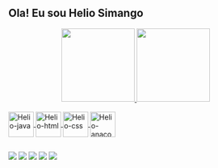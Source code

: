 
## Ola! Eu sou Helio Simango

<div align="center">
  <a href="https://github.com/Helio-Simango">
  <img height="145em" src="https://github-readme-stats.vercel.app/api?username=Helio-Simango&show_icons=true&theme=dracula&include_all_commits=true&count_private=true"/>
  <img height="145em" src="https://github-readme-stats.vercel.app/api/top-langs/?username=Helio-Simango&layout=compact&langs_count=7&theme=dracula"/>
</div>
<div style="display: inline_block"><br>
   <img align="center" alt="Helio-java" height="50" width="50" src="https://cdn.jsdelivr.net/gh/devicons/devicon/icons/java/java-original.svg" />
    <img align="center" alt="Helio-html" height="50" width="50" src="https://cdn.jsdelivr.net/gh/devicons/devicon/icons/html5/html5-original.svg" />
   <img align="center" alt="Helio-css" height="50" width="50" src="https://cdn.jsdelivr.net/gh/devicons/devicon/icons/css3/css3-original.svg" />
  <img align="center" alt="Helio-anaconda" height="50" width="50" src="https://cdn.jsdelivr.net/gh/devicons/devicon/icons/anaconda/anaconda-original.svg" />
          
   
          
</div>  
  
  ##
  
<div> 
   <a href = "mailto:contatoheliojanuariosimango@gmail.com"><img src="https://img.shields.io/badge/Gmail-D14836?style=for-the-badge&logo=gmail&logoColor=white"></a>
   <a href="https://www.linkedin.com/in/h%C3%A9lio-simango-473854274/" target="_blank"><img src="https://img.shields.io/badge/-LinkedIn-%230077B5?style=for-the-badge&logo=linkedin&logoColor=white" target="_blank"></a> 
  <a href="https://discord.gg/Helio simango#7060" target="_blank"><img src="https://img.shields.io/badge/Discord-7289DA?style=for-the-badge&logo=discord&logoColor=white" target="_blank"></a> 
   <a href="https://www.facebook.com/HelioJanuarioSimango/" target="_blank"><img src="https://img.shields.io/badge/-Facebook-%230077B5?style=for-the-badge&logo=facebook&logoColor=white" target="_blank"></a>
  <a href="https://www.instagram.com/limainys_258/" target="_blank"><img src="https://img.shields.io/badge/-Instagram-%23E4405F?style=for-the-badge&logo=instagram&logoColor=white" target="_blank"></a>
</div>
